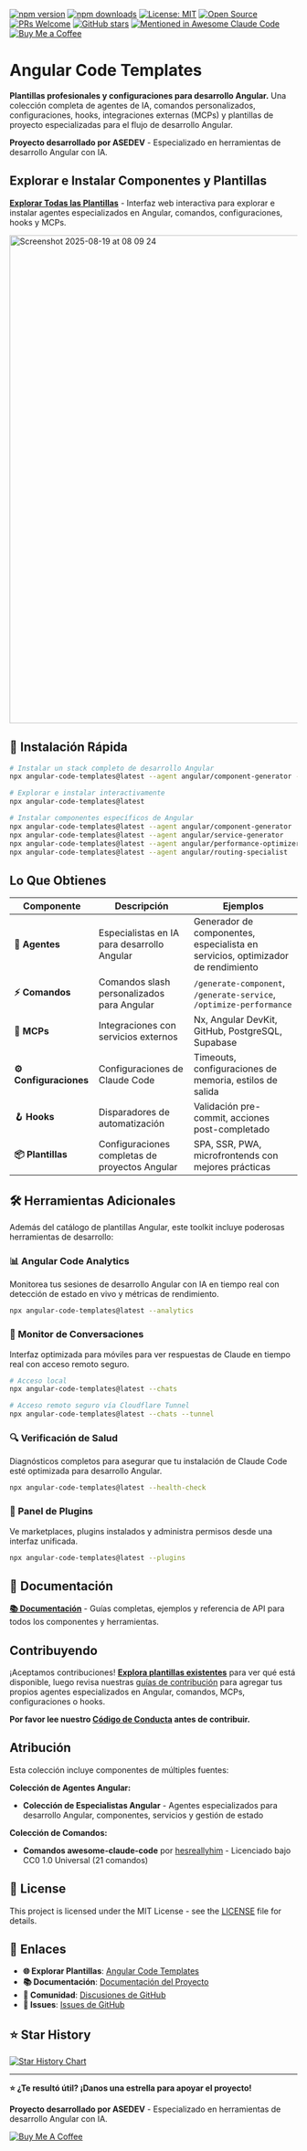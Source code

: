 [![npm version](https://img.shields.io/npm/v/angular-code-templates.svg)](https://www.npmjs.com/package/angular-code-templates)
[![npm downloads](https://img.shields.io/npm/dt/angular-code-templates.svg)](https://www.npmjs.com/package/angular-code-templates)
[![License: MIT](https://img.shields.io/badge/License-MIT-yellow.svg)](https://opensource.org/licenses/MIT)
[![Open Source](https://badges.frapsoft.com/os/v1/open-source.svg?v=103)](https://opensource.org/)
[![PRs Welcome](https://img.shields.io/badge/PRs-welcome-brightgreen.svg)](CONTRIBUTING.md)
[![GitHub stars](https://img.shields.io/github/stars/asepulvedadev/angular-code-templates.svg?style=social&label=Star)](https://github.com/asepulvedadev/angular-code-templates)
[![Mentioned in Awesome Claude Code](https://awesome.re/mentioned-badge-flat.svg)](https://github.com/hesreallyhim/awesome-claude-code)
[![Buy Me a Coffee](https://img.shields.io/badge/☕-Buy%20me%20a%20coffee-ffdd00?style=flat&logo=buy-me-a-coffee)](https://buymeacoffee.com/daniavila)



# Angular Code Templates

**Plantillas profesionales y configuraciones para desarrollo Angular.** Una colección completa de agentes de IA, comandos personalizados, configuraciones, hooks, integraciones externas (MCPs) y plantillas de proyecto especializadas para el flujo de desarrollo Angular.

**Proyecto desarrollado por ASEDEV** - Especializado en herramientas de desarrollo Angular con IA.

## Explorar e Instalar Componentes y Plantillas

**[Explorar Todas las Plantillas](https://asepulvedadev.github.io/angular-code-templates/)** - Interfaz web interactiva para explorar e instalar agentes especializados en Angular, comandos, configuraciones, hooks y MCPs.

<img width="1049" height="855" alt="Screenshot 2025-08-19 at 08 09 24" src="https://github.com/user-attachments/assets/e3617410-9b1c-4731-87b7-a3858800b737" />

## 🚀 Instalación Rápida

```bash
# Instalar un stack completo de desarrollo Angular
npx angular-code-templates@latest --agent angular/component-generator --agent angular/service-generator --agent angular/performance-optimizer

# Explorar e instalar interactivamente
npx angular-code-templates@latest

# Instalar componentes específicos de Angular
npx angular-code-templates@latest --agent angular/component-generator
npx angular-code-templates@latest --agent angular/service-generator
npx angular-code-templates@latest --agent angular/performance-optimizer
npx angular-code-templates@latest --agent angular/routing-specialist
```

## Lo Que Obtienes

| Componente | Descripción | Ejemplos |
|------------|-------------|----------|
| **🤖 Agentes** | Especialistas en IA para desarrollo Angular | Generador de componentes, especialista en servicios, optimizador de rendimiento |
| **⚡ Comandos** | Comandos slash personalizados para Angular | `/generate-component`, `/generate-service`, `/optimize-performance` |
| **🔌 MCPs** | Integraciones con servicios externos | Nx, Angular DevKit, GitHub, PostgreSQL, Supabase |
| **⚙️ Configuraciones** | Configuraciones de Claude Code | Timeouts, configuraciones de memoria, estilos de salida |
| **🪝 Hooks** | Disparadores de automatización | Validación pre-commit, acciones post-completado |
| **📦 Plantillas** | Configuraciones completas de proyectos Angular | SPA, SSR, PWA, microfrontends con mejores prácticas |

## 🛠️ Herramientas Adicionales

Además del catálogo de plantillas Angular, este toolkit incluye poderosas herramientas de desarrollo:

### 📊 Angular Code Analytics
Monitorea tus sesiones de desarrollo Angular con IA en tiempo real con detección de estado en vivo y métricas de rendimiento.

```bash
npx angular-code-templates@latest --analytics
```

### 💬 Monitor de Conversaciones
Interfaz optimizada para móviles para ver respuestas de Claude en tiempo real con acceso remoto seguro.

```bash
# Acceso local
npx angular-code-templates@latest --chats

# Acceso remoto seguro vía Cloudflare Tunnel
npx angular-code-templates@latest --chats --tunnel
```

### 🔍 Verificación de Salud
Diagnósticos completos para asegurar que tu instalación de Claude Code esté optimizada para desarrollo Angular.

```bash
npx angular-code-templates@latest --health-check
```

### 🔌 Panel de Plugins
Ve marketplaces, plugins instalados y administra permisos desde una interfaz unificada.

```bash
npx angular-code-templates@latest --plugins
```

## 📖 Documentación

**[📚 Documentación](https://asepulvedadev.github.io/angular-code-templates/docs.html)** - Guías completas, ejemplos y referencia de API para todos los componentes y herramientas.

## Contribuyendo

¡Aceptamos contribuciones! **[Explora plantillas existentes](https://asepulvedadev.github.io/angular-code-templates/)** para ver qué está disponible, luego revisa nuestras [guías de contribución](CONTRIBUTING.md) para agregar tus propios agentes especializados en Angular, comandos, MCPs, configuraciones o hooks.

**Por favor lee nuestro [Código de Conducta](CODE_OF_CONDUCT.md) antes de contribuir.**

## Atribución

Esta colección incluye componentes de múltiples fuentes:

**Colección de Agentes Angular:**
- **Colección de Especialistas Angular** - Agentes especializados para desarrollo Angular, componentes, servicios y gestión de estado

**Colección de Comandos:**
- **Comandos awesome-claude-code** por [hesreallyhim](https://github.com/hesreallyhim/awesome-claude-code) - Licenciado bajo CC0 1.0 Universal (21 comandos)

## 📄 License

This project is licensed under the MIT License - see the [LICENSE](LICENSE) file for details.

## 🔗 Enlaces

- **🌐 Explorar Plantillas**: [Angular Code Templates](https://asepulvedadev.github.io/angular-code-templates/)
- **📚 Documentación**: [Documentación del Proyecto](https://asepulvedadev.github.io/angular-code-templates/docs.html)
- **💬 Comunidad**: [Discusiones de GitHub](https://github.com/asepulvedadev/angular-code-templates/discussions)
- **🐛 Issues**: [Issues de GitHub](https://github.com/asepulvedadev/angular-code-templates/issues)

## ⭐ Star History

<a href="https://star-history.com/#asepulvedadev/angular-code-templates&Date">
  <picture>
    <source media="(prefers-color-scheme: dark)" srcset="https://api.star-history.com/svg?repos=asepulvedadev/angular-code-templates&type=Date&theme=dark" />
    <source media="(prefers-color-scheme: light)" srcset="https://api.star-history.com/svg?repos=asepulvedadev/angular-code-templates&type=Date" />
    <img alt="Star History Chart" src="https://api.star-history.com/svg?repos=asepulvedadev/angular-code-templates&type=Date" />
  </picture>
</a>

---

**⭐ ¿Te resultó útil? ¡Danos una estrella para apoyar el proyecto!**

**Proyecto desarrollado por ASEDEV** - Especializado en herramientas de desarrollo Angular con IA.

[![Buy Me A Coffee](https://img.buymeacoffee.com/button-api/?text=Buy%20me%20a%20coffee&slug=daniavila&button_colour=FFDD00&font_colour=000000&font_family=Cookie&outline_colour=000000&coffee_colour=ffffff)](https://buymeacoffee.com/daniavila)

